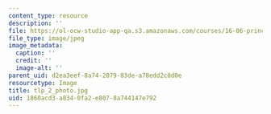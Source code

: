 ```yaml
---
content_type: resource
description: ''
file: https://ol-ocw-studio-app-qa.s3.amazonaws.com/courses/16-06-principles-of-automatic-control-fall-2012/1860acd3a8340fa2e8078a744147e792_tlp_2_photo.jpg
file_type: image/jpeg
image_metadata:
  caption: ''
  credit: ''
  image-alt: ''
parent_uid: d2ea3eef-8a74-2079-83de-a78edd2c0d0e
resourcetype: Image
title: tlp_2_photo.jpg
uid: 1860acd3-a834-0fa2-e807-8a744147e792
---
```

